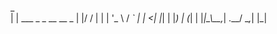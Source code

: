  _                      
| | ___   _ _ __   __ _ 
| |/ / | | | '_ \ / _` |
|   <| |_| | |_) | (_| |
|_|\_\\__,_| .__/ \__,_|
           |_|          
 

